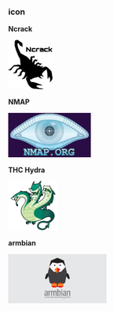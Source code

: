 ### icon

**Ncrack**

<img src="../image/ncrack_logo.png" height=100>

**NMAP**

![image](../image/nmap.png)


**THC Hydra**

![image](../image/hydra-100x100.png)


**armbian**

<img src="../image/armbian.png" height=100>
